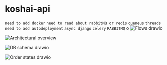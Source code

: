 # koshai-api
`need to add docker`
`need to read about rabbitMQ or redis`
`queneus`
`threads`
`need to add autodeployment`
`async django`
`celery`
`RABBITMQ`
o
![Flows drawio](https://github.com/rubyazz/koshai-api/assets/98265750/ac99bb0c-2507-44fa-b044-cc673cc352bd)

![Architectural overview](https://github.com/rubyazz/koshai-api/assets/98265750/c752082a-c9a5-484a-8977-b778b076e0c6)

![DB schema drawio](https://github.com/rubyazz/koshai-api/assets/98265750/f6846444-9470-4fa6-ab72-05f937ae0cbd)

![Order states drawio](https://github.com/rubyazz/koshai-api/assets/98265750/cdb16351-9fae-419d-b62d-bebf50692879)
